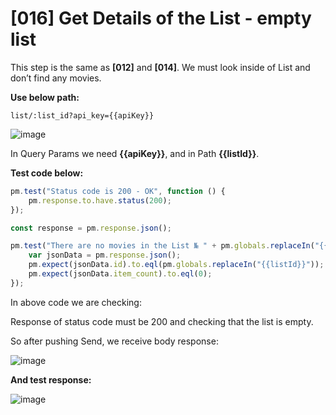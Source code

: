 # [016] Get Details of the List - empty list

This step is the same as __[012]__ and __[014]__. We must look inside of List and don’t find any movies. 

__Use below path:__
```
list/:list_id?api_key={{apiKey}}
``` 
![image](https://user-images.githubusercontent.com/122685448/231021334-9f17501f-badb-4c6d-be3c-e22fcbb4c258.png)

In Query Params we need __{{apiKey}}__, and in Path __{{listId}}__.

__Test code below:__
```js {.line-numbers}
pm.test("Status code is 200 - OK", function () {
    pm.response.to.have.status(200);
});

const response = pm.response.json();

pm.test("There are no movies in the List № " + pm.globals.replaceIn("{{listId}}"), function () {
    var jsonData = pm.response.json();
    pm.expect(jsonData.id).to.eql(pm.globals.replaceIn("{{listId}}"));
    pm.expect(jsonData.item_count).to.eql(0);
});
```

In above code we are checking:

Response of status code must be 200 and checking that the list is empty.

So after pushing Send, we receive body response:
 
![image](https://user-images.githubusercontent.com/122685448/231021347-5ac8160e-6841-41db-ab71-f8c5a6317e3c.png)

__And test response:__
 
![image](https://user-images.githubusercontent.com/122685448/231021351-e0d99529-acba-4b7a-8f86-18b13eff1e91.png)


